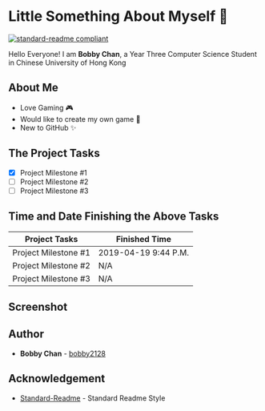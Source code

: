 # Little Something About Myself 👻

[![standard-readme compliant](https://img.shields.io/badge/readme%20style-standard-brightgreen.svg?style=flat-square)](https://github.com/RichardLitt/standard-readme)

Hello Everyone! I am **Bobby Chan**, a Year Three Computer Science Student in Chinese University of Hong Kong

## About Me

* Love Gaming 🎮
* Would like to create my own game 👾
* New to GitHub ✨

## The Project Tasks

- [x] Project Milestone #1
- [ ] Project Milestone #2
- [ ] Project Milestone #3

## Time and Date Finishing the Above Tasks

Project Tasks | Finished Time
--------------|--------------
Project Milestone #1 | 2019-04-19 9:44 P.M.
Project Milestone #2 | N/A
Project Milestone #3 | N/A

## Screenshot

## Author

- **Bobby Chan** - [bobby2128](https://github.com/bobby2128)

## Acknowledgement

- [Standard-Readme](https://github.com/RichardLitt/standard-readme) - Standard Readme Style